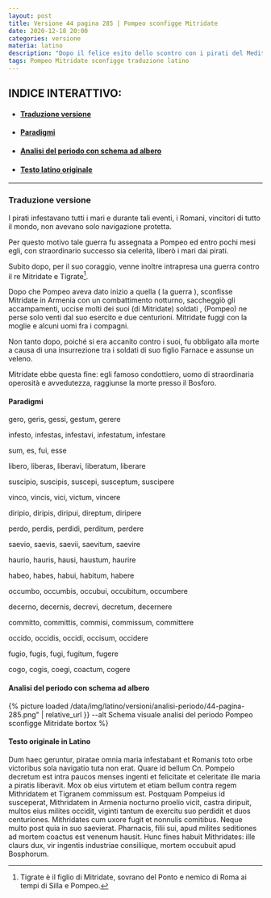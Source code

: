 ```yaml
---
layout: post
title: Versione 44 pagina 285 | Pompeo sconfigge Mitridate
date: 2020-12-18 20:00
categories: versione
materia: latino
description: "Dopo il felice esito dello scontro con i pirati del Mediterraneo, Pompeo riceve l' incarico della guerra contro Mitridate, re del Ponto. Versione proveniente dal libro Il mio Latino."
tags: Pompeo Mitridate sconfigge traduzione latino
---
```


<div class="nottoprint" markdown="1">

## INDICE INTERATTIVO:

* #### [Traduzione versione](#tra)
* #### [Paradigmi](#par)
* #### [Analisi del periodo con schema ad albero](#ap)
* #### [Testo latino originale](#tlo)

---

</div>

### Traduzione versione <a name="tra"></a>

I pirati infestavano tutti i mari e durante tali eventi, i Romani, vincitori di tutto il mondo, non avevano solo navigazione protetta. 

Per questo motivo tale guerra fu assegnata a Pompeo ed entro pochi mesi egli,  con  straordinario successo sia celerità, liberò i mari dai pirati. 

Subito dopo, per il suo coraggio, venne inoltre intrapresa una guerra contro il re Mitridate e Tigrate[^1].

Dopo che Pompeo aveva dato inizio a quella ( la guerra ), sconfisse Mitridate in Armenia con un combattimento notturno, saccheggiò gli accampamenti, uccise molti dei suoi (di Mitridate) soldati ,  (Pompeo) ne  perse solo venti dal suo esercito e due centurioni. Mitridate fuggì con la moglie e alcuni uomi fra i compagni. 

Non tanto dopo, poiché si era accanito contro i suoi, fu obbligato alla morte a causa di una insurrezione tra i soldati di suo figlio Farnace e  assunse un veleno. 

Mitridate ebbe questa fine: egli famoso condottiero, uomo di straordinaria operosità e avvedutezza, raggiunse la morte presso il Bosforo.

#### Paradigmi<a name="par"></a>

gero, geris, gessi, gestum, gerere

infesto, infestas, infestavi, infestatum, infestare

sum, es, fui, esse

libero, liberas, liberavi, liberatum, liberare

suscipio, suscipis, suscepi, susceptum, suscipere

vinco, vincis, vici, victum, vincere

diripio, diripis, diripui, direptum, diripere

perdo, perdis, perdidi, perditum, perdere

saevio, saevis, saevii, saevitum, saevire

haurio, hauris, hausi, haustum, haurire

habeo, habes, habui, habitum, habere

occumbo, occumbis, occubui, occubitum, occumbere

decerno, decernis, decrevi, decretum, decernere

committo, committis, commisi, commissum, committere

occido, occidis, occidi, occisum, occidere

fugio, fugis, fugi, fugitum, fugere

cogo, cogis, coegi, coactum, cogere

#### Analisi del periodo con schema ad albero<a name="ap"></a>

{% picture loaded /data/img/latino/versioni/analisi-periodo/44-pagina-285.png" | relative_url }} --alt Schema visuale analisi del periodo Pompeo sconfigge Mitridate bortox %}



#### Testo originale in Latino<a name="tlo"></a>

Dum haec geruntur, piratae omnia maria infestabant et Romanis toto orbe 
victoribus sola navigatio tuta non erat. Quare id bellum Cn. Pompeio 
decretum est intra paucos menses ingenti et felicitate et celeritate ille maria a piratis liberavit. Mox ob eius virtutem et etiam bellum contra regem Mithridatem et Tigranem commissum est. Postquam Pompeius id susceperat, Mithridatem in Armenia nocturno proelio vicit, castra diripuit, multos eius milites occidit, viginti tantum de exercitu suo 
perdidit et duos centuriones. Mithridates cum uxore fugit et nonnulis comitibus. Neque multo post quia in suo saevierat. Pharnacis, filii sui, apud milites seditiones ad mortem coactus est venenum hausit. Hunc fines habuit Mithridates: ille claurs dux, vir ingentis industriae consiliique, mortem occubuit apud Bosphorum.

[^1]: Tigrate è il figlio di Mitridate, sovrano del Ponto e nemico di Roma ai tempi di Silla e Pompeo.
